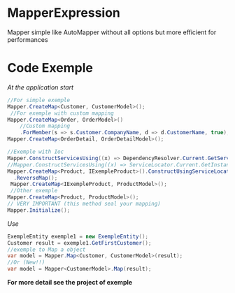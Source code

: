 # MapperExpression
Mapper simple like AutoMapper without all options but more efficient for performances
# Code Exemple
*At the application start*
```C#
//For simple exemple
Mapper.CreateMap<Customer, CustomerModel>();
 //For exemple with custom mapping
Mapper.CreateMap<Order, OrderModel>()
    //Custom mapping
    .ForMember(s => s.Customer.CompanyName, d => d.CustomerName, true);
Mapper.CreateMap<OrderDetail, OrderDetailModel>();

//Exemple with Ioc
Mapper.ConstructServicesUsing((x) => DependencyResolver.Current.GetService(x));
//Mapper.ConstructServicesUsing((x) => ServiceLocator.Current.GetInstance(x));
Mapper.CreateMap<Product, IExempleProduct>().ConstructUsingServiceLocator()
  .ReverseMap();
 Mapper.CreateMap<IExempleProduct, ProductModel>();
 //Other exemple
Mapper.CreateMap<Product, ProductModel>();
// VERY IMPORTANT (this method seal your mapping)
Mapper.Initialize();
```
*Use*
```C#
ExempleEntity exemple1 = new ExempleEntity();
Customer result = exemple1.GetFirstCustomer();
//exemple to Map a object
var model = Mapper.Map<Customer, CustomerModel>(result);
//Or (New!!)
var model = Mapper<CustomerModel>.Map(result);
```
**For more detail see the project of exemple**
